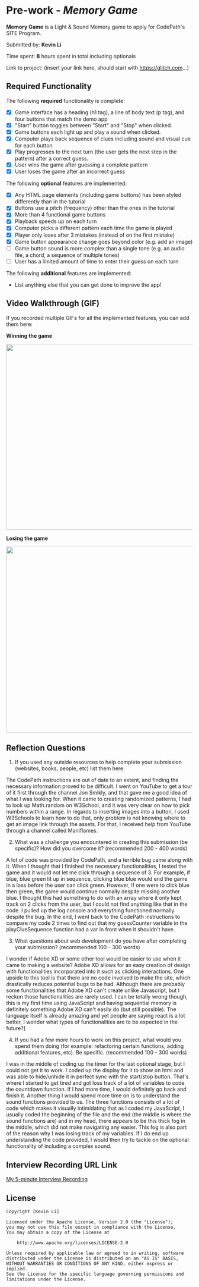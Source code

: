 # Pre-work - *Memory Game*

**Memory Game** is a Light & Sound Memory game to apply for CodePath's SITE Program. 

Submitted by: **Kevin Li**

Time spent: **8** hours spent in total including optionals

Link to project: (insert your link here, should start with https://glitch.com...)

## Required Functionality

The following **required** functionality is complete:

* [x] Game interface has a heading (h1 tag), a line of body text (p tag), and four buttons that match the demo app
* [x] "Start" button toggles between "Start" and "Stop" when clicked. 
* [x] Game buttons each light up and play a sound when clicked. 
* [x] Computer plays back sequence of clues including sound and visual cue for each button
* [x] Play progresses to the next turn (the user gets the next step in the pattern) after a correct guess. 
* [x] User wins the game after guessing a complete pattern
* [x] User loses the game after an incorrect guess

The following **optional** features are implemented:

* [x] Any HTML page elements (including game buttons) has been styled differently than in the tutorial
* [x] Buttons use a pitch (frequency) other than the ones in the tutorial
* [x] More than 4 functional game buttons
* [x] Playback speeds up on each turn
* [x] Computer picks a different pattern each time the game is played
* [x] Player only loses after 3 mistakes (instead of on the first mistake)
* [x] Game button appearance change goes beyond color (e.g. add an image)
* [ ] Game button sound is more complex than a single tone (e.g. an audio file, a chord, a sequence of multiple tones)
* [ ] User has a limited amount of time to enter their guess on each turn

The following **additional** features are implemented:

- List anything else that you can get done to improve the app!

## Video Walkthrough (GIF)

If you recorded multiple GIFs for all the implemented features, you can add them here:

**Winning the game**

<img src="http://g.recordit.co/FFwS1xFQox.gif" width=800 height=500><br>

**Losing the game**

<img src="http://g.recordit.co/JPnYWQeHU0.gif" width=800 height=500><br>

## Reflection Questions
1. If you used any outside resources to help complete your submission (websites, books, people, etc) list them here. 

The CodePath instructions are out of date to an extent, and finding the necessary information proved to be difficult. 
I went on YouTube to get a tour of it first through the channel Jon Smikly, and that gave me a good idea of what I was looking for.
When it came to creating randomized patterns, I had to look up Math.random on W3School, and it was very clear on how to pick numbers within a range.
In regards to inserting images into a button, I used W3Schools to learn how to do that, only problem is not knowing where to get an image link through the assets.
For that, I received help from YouTube through a channel called Maniflames.

2. What was a challenge you encountered in creating this submission (be specific)? How did you overcome it? (recommended 200 - 400 words) 

A lot of code was provided by CodePath, and a terrible bug came along with it. When I thought that I finished the necessary functionalities,
I tested the game and it would not let me click through a sequence of 3. For example, if blue, blue green lit up in sequence, clicking blue blue would end the game
in a loss before the user can click green. However, if one were to click blue then green, the game would continue normally despite missing another blue.
I thought this had something to do with an array where it only kept track on 2 clicks from the user, but I could not find anything like that in the code.
I pulled up the log console and everything functioned normally despite the bug. In the end, I went back to the CodePath instructions to compare my code
2 times to find out that my guessCounter variable in the playClueSequence function had a var in front when it shouldn't have.

3. What questions about web development do you have after completing your submission? (recommended 100 - 300 words) 

I wonder if Adobe XD or some other tool would be easier to use when it came to making a website? Adobe XD allows for
an easy creation of design with functionalities incorporated into it such as clicking interactions. One upside to this tool is that
there are no code involved to make the site, which drastically reduces potential bugs to be had.
Although there are probably some functionalities that Adobe XD can't create unlike Javascript, but I reckon those functionalities are rarely used.
I can be totally wrong though, this is my first time using JavaScript and having sequential memory is definitely something Adobe XD can't easily do (but still possible).
The language itself is already amazing and yet people are saying react is a lot better, I wonder what types of functionalities are to be expected in the future?]

4. If you had a few more hours to work on this project, what would you spend them doing (for example: refactoring certain functions, adding additional features, etc). Be specific. (recommended 100 - 300 words) 

I was in the middle of coding up the timer for the last optional stage, but I could not get it to work.
I coded up the display for it to show on html and was able to hide/unhide it in perfect sync with the start/stop button.
That's where I started to get tired and got loss track of a lot of variables to code the countdown function.
If I had more time, I would definitely go back and finish it.
Another thing I would spend more time on is to understand the sound functions provided to us.
The three functions consists of a lot of code which makes it visually intimidating that as I coded my JavaScript, I usually coded the beginning of the file
and the end (the middle is where the sound functions are) and in my head, there appears to be this thick fog in the middle, which did not make navigating
any easier. This fog is also part of the reason why I was losing track of my variables.
If I do end up understanding the code provided, I would then try to tackle on the optional functionality of including a complex sound.



## Interview Recording URL Link

[My 5-minute Interview Recording](your-link-here)


## License

    Copyright [Kevin Li]

    Licensed under the Apache License, Version 2.0 (the "License");
    you may not use this file except in compliance with the License.
    You may obtain a copy of the License at

        http://www.apache.org/licenses/LICENSE-2.0

    Unless required by applicable law or agreed to in writing, software
    distributed under the License is distributed on an "AS IS" BASIS,
    WITHOUT WARRANTIES OR CONDITIONS OF ANY KIND, either express or implied.
    See the License for the specific language governing permissions and
    limitations under the License.
